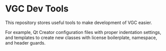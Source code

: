 # VGC Dev Tools

This repository stores useful tools to make development of VGC easier.

For example, Qt Creator configuration files with proper indentation settings,
and templates to create new classes with license boilerplate, namespace, and
header guards.
